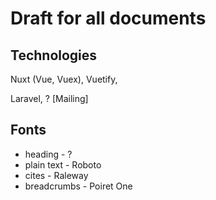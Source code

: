 # Draft for all documents

## Technologies

Nuxt (Vue, Vuex), Vuetify,

Laravel, ? \[Mailing\]

## Fonts

- heading - ?
- plain text - Roboto
- cites - Raleway
- breadcrumbs - Poiret One